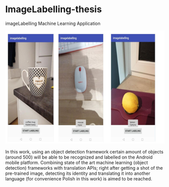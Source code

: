 # ImageLabelling-thesis
imageLabelling Machine Learning Application

![Screenshot](ml-image-recognition.JPG)


In this  work, using an object detection framework certain amount of objects
(around 500) will be able to be recognized and labelled on the Android mobile
platform. Combining state of the art machine learning (object detection) frameworks
with translation APIs; right after getting a shot of the pre-trained image, detecting its
identity and translating it into another language (for convenience Polish in this work)
is aimed to be reached.


